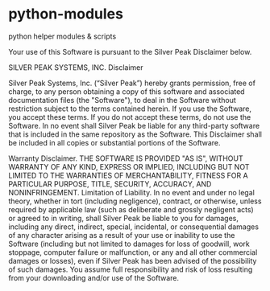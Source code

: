 # python-modules
python helper modules &amp; scripts

Your use of this Software is pursuant to the Silver Peak Disclaimer below.

SILVER PEAK SYSTEMS, INC.
Disclaimer

Silver Peak Systems, Inc. (“Silver Peak”) hereby grants permission, free of charge, to any person obtaining a copy of this software and associated documentation files (the "Software"), to deal in the Software without restriction subject to the terms contained herein. If you use the Software, you accept these terms. If you do not accept these terms, do not use the Software. In no event shall Silver Peak be liable for any third-party software that is included in the same repository as the Software. This Disclaimer shall be included in all copies or substantial portions of the Software.

Warranty Disclaimer. THE SOFTWARE IS PROVIDED "AS IS", WITHOUT WARRANTY OF ANY KIND, EXPRESS OR IMPLIED, INCLUDING BUT NOT LIMITED TO THE WARRANTIES OF MERCHANTABILITY, FITNESS FOR A PARTICULAR PURPOSE, TITLE, SECURITY, ACCURACY, AND NONINFRINGEMENT. 
Limitation of Liability.  In no event and under no legal theory, whether in tort (including negligence), contract, or otherwise, unless required by applicable law (such as deliberate and grossly negligent acts) or agreed to in writing, shall Silver Peak be liable to you for damages, including any direct, indirect, special, incidental, or consequential damages of any character arising as a result of your use or inability to use the Software (including but not limited to damages for loss of goodwill, work stoppage, computer failure or malfunction, or any and all other commercial damages or losses), even if Silver Peak has been advised of the possibility of such damages. You assume full responsibility and risk of loss resulting from your downloading and/or use of the Software.

